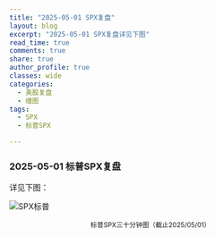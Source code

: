 ```yaml
---
title: "2025-05-01 SPX复盘"
layout: blog
excerpt: "2025-05-01 SPX复盘详见下图"
read_time: true
comments: true
share: true
author_profile: true
classes: wide
categories:
  - 美股复盘
  - 缠图
tags:
  - SPX
  - 标普SPX

---
```


### 2025-05-01 标普SPX复盘
详见下图：

![SPX标普](https://image.olim.cc/2025/SPX-20250501-m30.jpeg)
<small><center>标普SPX三十分钟图（截止2025/05/01）</center></small>　



